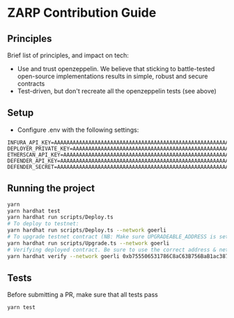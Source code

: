 # ZARP Contribution Guide

## Principles

Brief list of principles, and impact on tech:

- Use and trust openzeppelin. We believe that sticking to battle-tested open-source implementations results in simple, robust and secure contracts
- Test-driven, but don't recreate all the openzeppelin tests (see above)

## Setup

- Configure .env with the following settings:

```dotenv
INFURA_API_KEY=AAAAAAAAAAAAAAAAAAAAAAAAAAAAAAAAAAAAAAAAAAAAAAAAAAAAAAAAAAAAAAAA
DEPLOYER_PRIVATE_KEY=AAAAAAAAAAAAAAAAAAAAAAAAAAAAAAAAAAAAAAAAAAAAAAAAAAAAAAAAAAAAAAAA
ETHERSCAN_API_KEY=AAAAAAAAAAAAAAAAAAAAAAAAAAAAAAAAAAAAAAAAAAAAAAAAAAAAAAAAAAAAAAAA
DEFENDER_API_KEY=AAAAAAAAAAAAAAAAAAAAAAAAAAAAAAAAAAAAAAAAAAAAAAAAAAAAAAAAAAAAAAAA
DEFENDER_SECRET=AAAAAAAAAAAAAAAAAAAAAAAAAAAAAAAAAAAAAAAAAAAAAAAAAAAAAAAAAAAAAAAA
```

## Running the project

```sh
yarn
yarn hardhat test
yarn hardhat run scripts/Deploy.ts
# To deploy to testnet:
yarn hardhat run scripts/Deploy.ts --network goerli
# To upgrade testnet contract (NB: Make sure UPGRADEABLE_ADDRESS is set correctly in `Deploy.ts`):
yarn hardhat run scripts/Upgrade.ts --network goerli
# Verifying deployed contract. Be sure to use the correct address & network:
yarn hardhat verify --network goerli 0xb755506531786C8aC63B756BaB1ac387bACB0C04
```

## Tests

Before submitting a PR, make sure that all tests pass

`yarn test`

